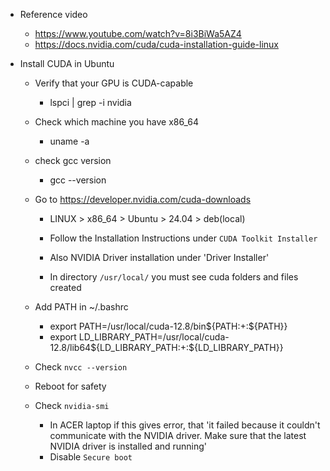 * Reference video
  * https://www.youtube.com/watch?v=8i3BiWa5AZ4
  * https://docs.nvidia.com/cuda/cuda-installation-guide-linux  

* Install CUDA in Ubuntu
  * Verify that your GPU is CUDA-capable
    * lspci | grep -i nvidia
  * Check which machine you have x86_64
    * uname -a
  * check gcc version
    * gcc --version

  * Go to https://developer.nvidia.com/cuda-downloads
    * LINUX > x86_64 > Ubuntu > 24.04 > deb(local)

    * Follow the Installation Instructions under `CUDA Toolkit Installer`
    * Also NVIDIA Driver installation under 'Driver Installer'

    * In directory `/usr/local/` you must see cuda folders and files created

  * Add PATH in ~/.bashrc
    * export PATH=/usr/local/cuda-12.8/bin${PATH:+:${PATH}}
    * export LD_LIBRARY_PATH=/usr/local/cuda-12.8/lib64${LD_LIBRARY_PATH:+:${LD_LIBRARY_PATH}} 

  * Check `nvcc --version`

  * Reboot for safety

  * Check `nvidia-smi`
    * In ACER laptop if this gives error, that 'it failed because it couldn't communicate with the NVIDIA driver. Make sure that the latest NVIDIA driver is installed and running'
    * Disable `Secure boot` 
